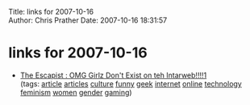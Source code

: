 Title: links for 2007-10-16  
Author: Chris Prather
Date: 2007-10-16 18:31:57

# links for 2007-10-16
<ul class="delicious">
	<li>
		<div class="delicious-link"><a href="http://www.escapistmagazine.com/articles/view/issues/issue_17/109-OMG-Girlz-Don-t-Exist-on-teh-Intarweb-1">The Escapist : OMG Girlz Don't Exist on teh Intarweb!!!!1</a></div>
		<div class="delicious-tags">(tags: <a href="http://del.icio.us/perigrin/article">article</a> <a href="http://del.icio.us/perigrin/articles">articles</a> <a href="http://del.icio.us/perigrin/culture">culture</a> <a href="http://del.icio.us/perigrin/funny">funny</a> <a href="http://del.icio.us/perigrin/geek">geek</a> <a href="http://del.icio.us/perigrin/internet">internet</a> <a href="http://del.icio.us/perigrin/online">online</a> <a href="http://del.icio.us/perigrin/technology">technology</a> <a href="http://del.icio.us/perigrin/feminism">feminism</a> <a href="http://del.icio.us/perigrin/women">women</a> <a href="http://del.icio.us/perigrin/gender">gender</a> <a href="http://del.icio.us/perigrin/gaming">gaming</a>)</div>
	</li>
</ul>

